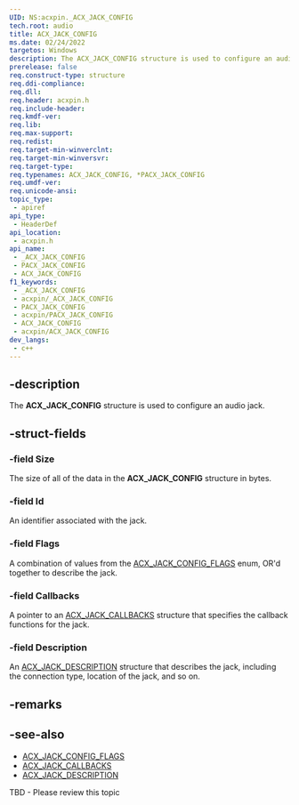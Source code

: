 ```yaml
---
UID: NS:acxpin._ACX_JACK_CONFIG
tech.root: audio
title: ACX_JACK_CONFIG
ms.date: 02/24/2022
targetos: Windows
description: The ACX_JACK_CONFIG structure is used to configure an audio jack.
prerelease: false
req.construct-type: structure
req.ddi-compliance: 
req.dll: 
req.header: acxpin.h
req.include-header: 
req.kmdf-ver: 
req.lib: 
req.max-support: 
req.redist: 
req.target-min-winverclnt: 
req.target-min-winversvr: 
req.target-type: 
req.typenames: ACX_JACK_CONFIG, *PACX_JACK_CONFIG
req.umdf-ver: 
req.unicode-ansi: 
topic_type:
 - apiref
api_type:
 - HeaderDef
api_location:
 - acxpin.h
api_name:
 - _ACX_JACK_CONFIG
 - PACX_JACK_CONFIG
 - ACX_JACK_CONFIG
f1_keywords:
 - _ACX_JACK_CONFIG
 - acxpin/_ACX_JACK_CONFIG
 - PACX_JACK_CONFIG
 - acxpin/PACX_JACK_CONFIG
 - ACX_JACK_CONFIG
 - acxpin/ACX_JACK_CONFIG
dev_langs:
 - c++
---
```


## -description

The **ACX_JACK_CONFIG** structure is used to configure an audio jack.

## -struct-fields

### -field Size

The size of all of the data in the **ACX_JACK_CONFIG** structure in bytes.

### -field Id

An identifier associated with the jack.

### -field Flags

A combination of values from the [ACX_JACK_CONFIG_FLAGS](ne-acxpin-acx_jack_config_flags.md) enum, OR'd together to describe the jack.

### -field Callbacks

A pointer to an [ACX_JACK_CALLBACKS](ns-acxpin-acx_jack_callbacks.md) structure that specifies the callback functions for the jack.

### -field Description

An [ACX_JACK_DESCRIPTION](ns-acxpin-acx_jack_description.md) structure that describes the jack, including the connection type, location of the jack, and so on.

## -remarks

## -see-also

- [ACX_JACK_CONFIG_FLAGS](ne-acxpin-acx_jack_config_flags.md)
- [ACX_JACK_CALLBACKS](ns-acxpin-acx_jack_callbacks.md)
- [ACX_JACK_DESCRIPTION](ns-acxpin-acx_jack_description.md)

TBD - Please review this topic
